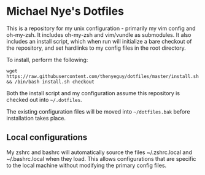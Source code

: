 Michael Nye's Dotfiles
======================

This is a repository for my unix configuration - primarily my vim config and
oh-my-zsh. It includes oh-my-zsh and vim/vundle as submodules. It also includes
an install script, which when run will initialize a bare checkout of the
repository, and set hardlinks to my config files in the root directory.

To install, perform the following:

    wget https://raw.githubusercontent.com/thenyeguy/dotfiles/master/install.sh && /bin/bash install.sh checkout

Both the install script and my configuration assume this repository is checked
out into `~/.dotfiles`.

The existing configuration files will be moved into `~/dotfiles.bak` before
installation takes place.


Local configurations
--------------------

My zshrc and bashrc will automatically source the files ~/.zshrc.local and
~/.bashrc.local when they load. This allows configurations that are specific to
the local machine without modifying the primary config files.
